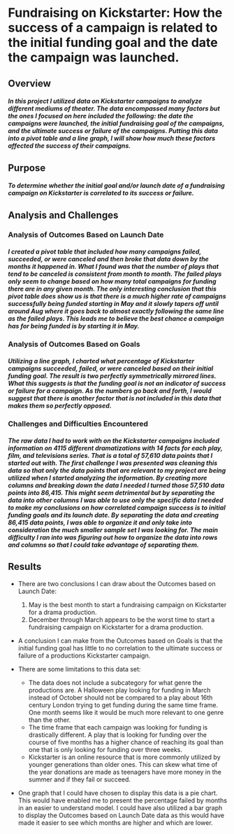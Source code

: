 # Fundraising on Kickstarter: How the success of a campaign is related to the initial funding goal and the date the campaign was launched. 

## Overview
##### In this project I utilized data on Kickstarter campaigns to analyze different mediums of theater.  The data encompassed many factors but the ones I focused on here included the following: the date the campaigns were launched, the initial fundraising goal of the campaigns, and the ultimate success or failure of the campaigns.  Putting this data into a pivot table and a line graph, I will show how much these factors affected the success of their campaigns.  

## Purpose
##### To determine whether the initial goal and/or launch date of a fundraising campaign on Kickstarter is correlated to its success or failure. 

## Analysis and Challenges

### Analysis of Outcomes Based on Launch Date
##### I created a pivot table that included how many campaigns failed, succeeded, or were canceled and then broke that data down by the months it happened in. What I found was that the number of plays that tend to be canceled is consistent from month to month.  The failed plays only seem to change based on how many total campaigns for funding there are in any given month. The only interesting conclusion that this pivot table does show us is that there is a much higher rate of campaigns successfully being funded starting in May and it slowly tapers off until around Aug where it goes back to almost exactly following the same line as the failed plays. This leads me to believe the best chance a campaign has for being funded is by starting it in May. 

### Analysis of Outcomes Based on Goals
##### Utilizing a line graph, I charted what percentage of Kickstarter campaigns succeeded, failed, or were canceled based on their initial funding goal. The result is two perfectly symmetrically mirrored lines. What this suggests is that the funding goal is not an indicator of success or failure for a campaign. As the numbers go back and forth, I would suggest that there is another factor that is not included in this data that makes them so perfectly opposed. 

### Challenges and Difficulties Encountered
##### The raw data I had to work with on the Kickstarter campaigns included information on 4115 different dramatizations with 14 facts for each play, film, and televisions series. That is a total of 57,610 data points that I started out with. The first challenge I was presented was cleaning this data so that only the data points that are relevant to my project are being utilized when I started analyzing the information. By creating more columns and breaking down the data I needed I turned those 57,510 data points into 86,415. This might seem detrimental but by separating the data into other columns I was able to use only the specific data I needed to make my conclusions on how correlated campaign success is to initial funding goals and its launch date. By separating the data and creating 86,415 data points, I was able to organize it and only take into consideration the much smaller sample set I was looking for. The main difficulty I ran into was figuring out how to organize the data into rows and columns so that I could take advantage of separating them. 

## Results

- There are two conclusions I can draw about the Outcomes based on Launch Date:
  1. May is the best month to start a fundraising campaign on Kickstarter for a drama production. 
  2. December through March appears to be the worst time to start a fundraising campaign on Kickstarter for a drama production. 

- A conclusion I can make from the Outcomes based on Goals is that the initial funding goal has little to no correlation to the ultimate success or failure of a productions Kickstarter campaign. 

- There are some limitations to this data set:
  - The data does not include a subcategory for what genre the productions are. A Halloween play looking for funding in March instead of October should not be compared to a play about 16th century London trying to get funding during the same time frame. One month seems like it would be much more relevant to one genre than the other.  
  - The time frame that each campaign was looking for funding is drastically different. A play that is looking for funding over the course of five months has a higher chance of reaching its goal than one that is only looking for funding over three weeks. 
  - Kickstarter is an online resource that is more commonly utilized by younger generations than older ones.  This can skew what time of the year donations are made as teenagers have more money in the summer and if they fail or succeed. 

- One graph that I could have chosen to display this data is a pie chart. This would have enabled me to present the percentage failed by months in an easier to understand model. I could have also utilized a bar graph to display the Outcomes based on Launch Date data as this would have made it easier to see which months are higher and which are lower.  
